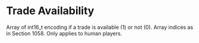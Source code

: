 # Trade Availability
Array of int16_t encoding if a trade is available (1) or not (0). Array indices as in Section 1058. Only applies to human players.